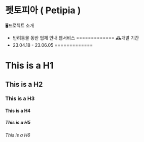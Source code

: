 펫토피아 ( Petipia )
=============
🖥️프로젝트 소개
* 반려동물 동반 업체 안내 웹서비스
=============
🕰️개발 기간
* 23.04.18 - 23.06.05
=============

# This is a H1
## This is a H2
### This is a H3
#### This is a H4
##### This is a H5
###### This is a H6
